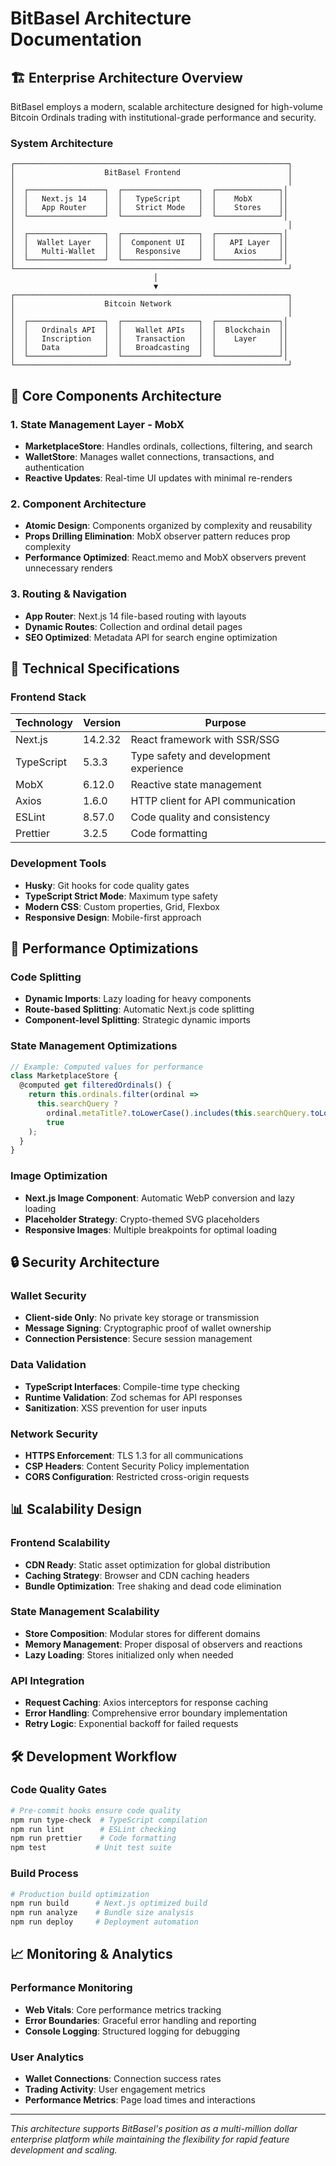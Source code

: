 # BitBasel Architecture Documentation

## 🏗️ **Enterprise Architecture Overview**

BitBasel employs a modern, scalable architecture designed for high-volume Bitcoin Ordinals trading with institutional-grade performance and security.

### **System Architecture**

```
┌─────────────────────────────────────────────────────────────┐
│                    BitBasel Frontend                        │
│                                                             │
│  ┌─────────────────┐  ┌─────────────────┐  ┌──────────────┐│
│  │   Next.js 14    │  │   TypeScript    │  │    MobX      ││
│  │   App Router    │  │   Strict Mode   │  │    Stores    ││
│  └─────────────────┘  └─────────────────┘  └──────────────┘│
│                                                             │
│  ┌─────────────────┐  ┌─────────────────┐  ┌──────────────┐│
│  │  Wallet Layer   │  │  Component UI   │  │   API Layer  ││
│  │   Multi-Wallet  │  │   Responsive    │  │    Axios     ││
│  └─────────────────┘  └─────────────────┘  └──────────────┘│
└─────────────────────────────────────────────────────────────┘
                                │
                                ▼
┌─────────────────────────────────────────────────────────────┐
│                    Bitcoin Network                          │
│                                                             │
│  ┌─────────────────┐  ┌─────────────────┐  ┌──────────────┐│
│  │   Ordinals API  │  │   Wallet APIs   │  │  Blockchain  ││
│  │   Inscription   │  │   Transaction   │  │    Layer     ││
│  │   Data          │  │   Broadcasting  │  │              ││
│  └─────────────────┘  └─────────────────┘  └──────────────┘│
└─────────────────────────────────────────────────────────────┘
```

## 🎯 **Core Components Architecture**

### **1. State Management Layer - MobX**
- **MarketplaceStore**: Handles ordinals, collections, filtering, and search
- **WalletStore**: Manages wallet connections, transactions, and authentication
- **Reactive Updates**: Real-time UI updates with minimal re-renders

### **2. Component Architecture**
- **Atomic Design**: Components organized by complexity and reusability
- **Props Drilling Elimination**: MobX observer pattern reduces prop complexity
- **Performance Optimized**: React.memo and MobX observers prevent unnecessary renders

### **3. Routing & Navigation**
- **App Router**: Next.js 14 file-based routing with layouts
- **Dynamic Routes**: Collection and ordinal detail pages
- **SEO Optimized**: Metadata API for search engine optimization

## 🔧 **Technical Specifications**

### **Frontend Stack**
| Technology | Version | Purpose |
|------------|---------|---------|
| Next.js | 14.2.32 | React framework with SSR/SSG |
| TypeScript | 5.3.3 | Type safety and development experience |
| MobX | 6.12.0 | Reactive state management |
| Axios | 1.6.0 | HTTP client for API communication |
| ESLint | 8.57.0 | Code quality and consistency |
| Prettier | 3.2.5 | Code formatting |

### **Development Tools**
- **Husky**: Git hooks for code quality gates
- **TypeScript Strict Mode**: Maximum type safety
- **Modern CSS**: Custom properties, Grid, Flexbox
- **Responsive Design**: Mobile-first approach

## 🚀 **Performance Optimizations**

### **Code Splitting**
- **Dynamic Imports**: Lazy loading for heavy components
- **Route-based Splitting**: Automatic Next.js code splitting
- **Component-level Splitting**: Strategic dynamic imports

### **State Management Optimizations**
```typescript
// Example: Computed values for performance
class MarketplaceStore {
  @computed get filteredOrdinals() {
    return this.ordinals.filter(ordinal => 
      this.searchQuery ? 
        ordinal.metaTitle?.toLowerCase().includes(this.searchQuery.toLowerCase()) :
        true
    );
  }
}
```

### **Image Optimization**
- **Next.js Image Component**: Automatic WebP conversion and lazy loading
- **Placeholder Strategy**: Crypto-themed SVG placeholders
- **Responsive Images**: Multiple breakpoints for optimal loading

## 🔒 **Security Architecture**

### **Wallet Security**
- **Client-side Only**: No private key storage or transmission
- **Message Signing**: Cryptographic proof of wallet ownership
- **Connection Persistence**: Secure session management

### **Data Validation**
- **TypeScript Interfaces**: Compile-time type checking
- **Runtime Validation**: Zod schemas for API responses
- **Sanitization**: XSS prevention for user inputs

### **Network Security**
- **HTTPS Enforcement**: TLS 1.3 for all communications
- **CSP Headers**: Content Security Policy implementation
- **CORS Configuration**: Restricted cross-origin requests

## 📊 **Scalability Design**

### **Frontend Scalability**
- **CDN Ready**: Static asset optimization for global distribution
- **Caching Strategy**: Browser and CDN caching headers
- **Bundle Optimization**: Tree shaking and dead code elimination

### **State Management Scalability**
- **Store Composition**: Modular stores for different domains
- **Memory Management**: Proper disposal of observers and reactions
- **Lazy Loading**: Stores initialized only when needed

### **API Integration**
- **Request Caching**: Axios interceptors for response caching
- **Error Handling**: Comprehensive error boundary implementation
- **Retry Logic**: Exponential backoff for failed requests

## 🛠️ **Development Workflow**

### **Code Quality Gates**
```bash
# Pre-commit hooks ensure code quality
npm run type-check  # TypeScript compilation
npm run lint        # ESLint checking
npm run prettier    # Code formatting
npm test           # Unit test suite
```

### **Build Process**
```bash
# Production build optimization
npm run build      # Next.js optimized build
npm run analyze    # Bundle size analysis
npm run deploy     # Deployment automation
```

## 📈 **Monitoring & Analytics**

### **Performance Monitoring**
- **Web Vitals**: Core performance metrics tracking
- **Error Boundaries**: Graceful error handling and reporting
- **Console Logging**: Structured logging for debugging

### **User Analytics**
- **Wallet Connections**: Connection success rates
- **Trading Activity**: User engagement metrics
- **Performance Metrics**: Page load times and interactions

---

*This architecture supports BitBasel's position as a multi-million dollar enterprise platform while maintaining the flexibility for rapid feature development and scaling.*